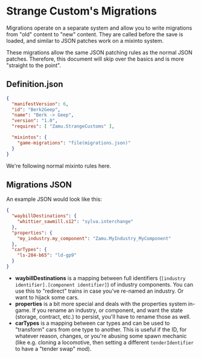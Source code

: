 # Strange Custom's Migrations

Migrations operate on a separate system and allow you to write migrations from "old" content to "new" content.
They are called before the save is loaded, and similar to JSON patches work on a mixinto system.

These migrations allow the same JSON patching rules as the normal JSON patches. Therefore, this document will skip over
the basics and is more "straight to the point".


## Definition.json

```json
{
  "manifestVersion": 6,
  "id": "Berk2Geep",
  "name": "Berk -> Geep",
  "version": "1.0",
  "requires": [ "Zamu.StrangeCustoms" ],

  "mixintos": {
    "game-migrations": "file(migrations.json)"
  }
}
```

We're following normal mixinto rules here.

## Migrations JSON

An example JSON would look like this:

```json
{
  "waybillDestinations": {
    "whittier_sawmill.s12": "sylva.interchange"
  },
  "properties": {
    "my_industry.my_component": "Zamu.MyIndustry_MyComponent"
  },
  "carTypes": {
    "ls-284-b65": "ld-gp9"
  }
}
```

- **waybillDestinations** is a mapping between full identifiers (`[industry identifier].[component identifier]`) of industry components. You can use this to "redirect" trains in case you've re-named an industry. Or want to hijack some cars.
- **properties** is a bit more special and deals with the properties system in-game. If you rename an industry, or component, and want the state (storage, contract, etc.) to persist, you'll have to rename those as well.
- **carTypes** is a mapping between car types and can be used to "transform" cars from one type to another. This is useful if the ID, for whatever reason, changes, or you're abusing some spawn mechanic (like e.g. cloning a locomotive, then setting a different `tenderIdentifier` to have a "tender swap" mod).